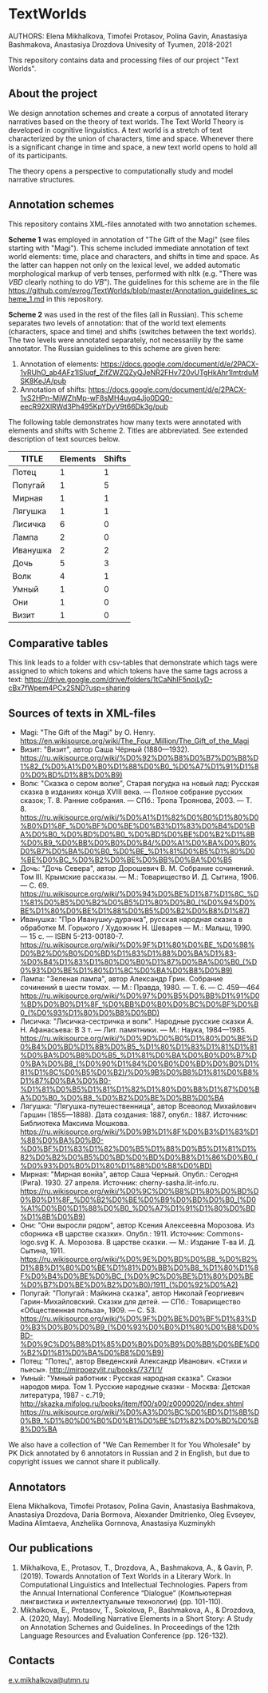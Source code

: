 # TextWorlds

AUTHORS: Elena Mikhalkova, Timofei Protasov, Polina Gavin, Anastasiya Bashmakova, Anastasiya Drozdova
Univesity of Tyumen, 2018-2021

This repository contains data and processing files of our project "Text Worlds".

## About the project

We design annotation schemes and create a corpus of annotated literary narratives based on the theory of text worlds. 
The Text World Theory is developed in cognitive linguistics. A text world is a stretch of text characterized by the 
union of characters, time and space. Whenever there is a significant change in time and space, a new text world opens 
to hold all of its participants.

The theory opens a perspective to computationally study and model narrative structures.

## Annotation schemes

This repository contains XML-files annotated with two annotation schemes.

**Scheme 1** was employed in annotation of "The 
Gift of the Magi" (see files starting with "Magi"). This scheme included immediate annotation of text world elements: 
time, place and characters, and shifts in time and space. As the latter can happen not only on the lexical level, we
added automatic morphological markup of verb tenses, performed with nltk (e.g. "There was *VBD* clearly nothing to do *VB*").
The guidelines for this scheme are in the file https://github.com/evrog/TextWorlds/blob/master/Annotation_guidelines_scheme_1.md
in this repository.

**Scheme 2** was used in the rest of the files (all in Russian). This scheme separates two levels of annotation:
that of the world text elements (characters, space and time) and shifts (switches between the text worlds). The two 
levels were annotated separately, not necessariliy by the same annotator. The Russian guidelines to this scheme are given here:

1. Annotation of elements: https://docs.google.com/document/d/e/2PACX-1vRUhO_ab4AFz1lSIuqf_ZifZWZQZyQJeNR2FHv720vUTgHkAhr1lmtrduMSK8KeJA/pub
2. Annotation of shifts: https://docs.google.com/document/d/e/2PACX-1vS2HPn-MjWZhMp-wF8sMH4uyq4Jjo0DQ0-eecR92XlRWd3Ph495KpYDyV9t66Dk3g/pub 

The following table demonstrates how many texts were annotated with elements and shifts with Scheme 2. Titles are abbreviated. 
See extended description of text sources below.

TITLE    | Elements | Shifts
---------|----------|--------
Потец    | 1        | 1
Попугай  | 1        | 5
Мирная   | 1        | 1
Лягушка  | 1        | 1
Лисичка  | 6        | 0
Лампа    | 2        | 0
Иванушка | 2        | 2
Дочь     | 5        | 3
Волк     | 4        | 1
Умный    | 1        | 0
Они      | 1        | 0
Визит    | 1        | 0

## Comparative tables

This link leads to a folder with csv-tables that demonstrate which tags were assigned to which tokens
and which tokens have the same tags across a text:
https://drive.google.com/drive/folders/1tCaNhIF5noiLyD-cBx7fWpem4PCx2SND?usp=sharing

## Sources of texts in XML-files

- Magi: "The Gift of the Magi" by O. Henry. https://en.wikisource.org/wiki/The_Four_Million/The_Gift_of_the_Magi
- Визит: "Визит", автор Саша Чёрный (1880—1932). https://ru.wikisource.org/wiki/%D0%92%D0%B8%D0%B7%D0%B8%D1%82_(%D0%A1%D0%B0%D1%88%D0%B0_%D0%A7%D1%91%D1%80%D0%BD%D1%8B%D0%B9)
- Волк: "Сказка о сером волке", Старая погудка на новый лад: Русская сказка в изданиях конца XVIII века. — 
Полное собрание русских сказок; Т. 8. Ранние собрания. — СПб.: Тропа Троянова, 2003. — Т. 8. 
https://ru.wikisource.org/wiki/%D0%A1%D1%82%D0%B0%D1%80%D0%B0%D1%8F_%D0%BF%D0%BE%D0%B3%D1%83%D0%B4%D0%BA%D0%B0_%D0%BD%D0%B0_%D0%BD%D0%BE%D0%B2%D1%8B%D0%B9_%D0%BB%D0%B0%D0%B4/%D0%A1%D0%BA%D0%B0%D0%B7%D0%BA%D0%B0_%D0%BE_%D1%81%D0%B5%D1%80%D0%BE%D0%BC_%D0%B2%D0%BE%D0%BB%D0%BA%D0%B5
- Дочь: "Дочь Севера", автор Дорошевич В. М. Собрание сочинений. Том III. Крымские рассказы. — М.: Товарищество И. Д. Сытина, 1906. — С. 69.
https://ru.wikisource.org/wiki/%D0%94%D0%BE%D1%87%D1%8C_%D1%81%D0%B5%D0%B2%D0%B5%D1%80%D0%B0_(%D0%94%D0%BE%D1%80%D0%BE%D1%88%D0%B5%D0%B2%D0%B8%D1%87)
- Иванушка: "Про Иванушку-дурачка", русская народная сказка в обработке М. Горького / Художник Н. Шеварев — М.: Малыш, 1990. — 15 с. — ISBN 5-213-00180-7.
https://ru.wikisource.org/wiki/%D0%9F%D1%80%D0%BE_%D0%98%D0%B2%D0%B0%D0%BD%D1%83%D1%88%D0%BA%D1%83-%D0%B4%D1%83%D1%80%D0%B0%D1%87%D0%BA%D0%B0_(%D0%93%D0%BE%D1%80%D1%8C%D0%BA%D0%B8%D0%B9)
- Лампа: "Зеленая лампа", автор Александр Грин. Собрание сочинений в шести томах. — М.: Правда, 1980. — Т. 6. — С. 459—464
https://ru.wikisource.org/wiki/%D0%97%D0%B5%D0%BB%D1%91%D0%BD%D0%B0%D1%8F_%D0%BB%D0%B0%D0%BC%D0%BF%D0%B0_(%D0%93%D1%80%D0%B8%D0%BD)
- Лисичка: "Лисичка-сестричка и волк". Народные русские сказки А. Н. Афанасьева: В 3 т. — Лит. памятники. — М.: Наука, 1984—1985.
https://ru.wikisource.org/wiki/%D0%9D%D0%B0%D1%80%D0%BE%D0%B4%D0%BD%D1%8B%D0%B5_%D1%80%D1%83%D1%81%D1%81%D0%BA%D0%B8%D0%B5_%D1%81%D0%BA%D0%B0%D0%B7%D0%BA%D0%B8_(%D0%90%D1%84%D0%B0%D0%BD%D0%B0%D1%81%D1%8C%D0%B5%D0%B2)/%D0%9B%D0%B8%D1%81%D0%B8%D1%87%D0%BA%D0%B0-%D1%81%D0%B5%D1%81%D1%82%D1%80%D0%B8%D1%87%D0%BA%D0%B0_%D0%B8_%D0%B2%D0%BE%D0%BB%D0%BA
- Лягушка: "Лягушка-путешественница", автор Всеволод Михайлович Гаршин (1855—1888). Дата создания: 1887, опубл.: 1887. Источник: Библиотека Максима Мошкова.
https://ru.wikisource.org/wiki/%D0%9B%D1%8F%D0%B3%D1%83%D1%88%D0%BA%D0%B0-%D0%BF%D1%83%D1%82%D0%B5%D1%88%D0%B5%D1%81%D1%82%D0%B2%D0%B5%D0%BD%D0%BD%D0%B8%D1%86%D0%B0_(%D0%93%D0%B0%D1%80%D1%88%D0%B8%D0%BD)
- Мирная: "Мирная вонйа", автор Саша Черный. Опубл.: Сегодня (Рига). 1930. 27 апреля. Источник: cherny-sasha.lit-info.ru.
https://ru.wikisource.org/wiki/%D0%9C%D0%B8%D1%80%D0%BD%D0%B0%D1%8F_%D0%B2%D0%BE%D0%B9%D0%BD%D0%B0_(%D0%A1%D0%B0%D1%88%D0%B0_%D0%A7%D1%91%D1%80%D0%BD%D1%8B%D0%B9)
- Они: "Они выросли рядом", автор Ксения Алексеевна Морозова. Из сборника «В царстве сказки». Опубл.: 1911. Источник: Commons-logo.svg К. А. Морозова. В царстве сказки. — М.: Издание Т-ва И. Д. Сытина, 1911.
https://ru.wikisource.org/wiki/%D0%9E%D0%BD%D0%B8_%D0%B2%D1%8B%D1%80%D0%BE%D1%81%D0%BB%D0%B8_%D1%80%D1%8F%D0%B4%D0%BE%D0%BC_(%D0%9C%D0%BE%D1%80%D0%BE%D0%B7%D0%BE%D0%B2%D0%B0)/1911_(%D0%92%D0%A2)
- Попугай: "Попугай : Майкина сказка", автор Николай Георгиевич Гарин-Михайловский. Сказки для детей. — СПб.: Товарищество «Общественная польза», 1909. — С. 53.
https://ru.wikisource.org/wiki/%D0%9F%D0%BE%D0%BF%D1%83%D0%B3%D0%B0%D0%B9_(%D0%93%D0%B0%D1%80%D0%B8%D0%BD-%D0%9C%D0%B8%D1%85%D0%B0%D0%B9%D0%BB%D0%BE%D0%B2%D1%81%D0%BA%D0%B8%D0%B9)
- Потец: "Потец", автор Введенский Александр Иванович. «Стихи и пьесы». http://mirpoezylit.ru/books/7371/1/
- Умный: "Умный работник : Русская народная сказка". Сказки народов мира. Том 1. Русские народные сказки - Москва: Детская литература, 1987 - с.719; http://skazka.mifolog.ru/books/item/f00/s00/z0000020/index.shtml
https://ru.wikisource.org/wiki/%D0%A3%D0%BC%D0%BD%D1%8B%D0%B9_%D1%80%D0%B0%D0%B1%D0%BE%D1%82%D0%BD%D0%B8%D0%BA

We also have a collection of "We Can Remember It for You Wholesale" by PK Dick annotated by 6 annotators in Russian and 2 in English, but due to copyright issues
we cannot share it publically.

## Annotators

Elena Mikhalkova, Timofei Protasov, Polina Gavin, Anastasiya Bashmakova, Anastasiya Drozdova, Daria Bormova, Alexander Dmitrienko, Oleg Evseyev,
Madina Alimtaeva, Anzhelika Gornnova, Anastasiya Kuzminykh

## Our publications

1. Mikhalkova, E., Protasov, T., Drozdova, A., Bashmakova, A., & Gavin, P. (2019). 
Towards Annotation of Text Worlds in a Literary Work. In Computational Linguistics and Intellectual Technologies. 
Papers from the Annual International Conference “Dialogue” (Компьютерная лингвистика и интеллектуальные технологии) (pp. 101-110).
2. Mikhalkova, E., Protasov, T., Sokolova, P., Bashmakova, A., & Drozdova, A. (2020, May). Modelling Narrative Elements in a Short Story:
A Study on Annotation Schemes and Guidelines. In Proceedings of the 12th Language Resources and Evaluation Conference (pp. 126-132).

## Contacts

e.v.mikhalkova@utmn.ru
